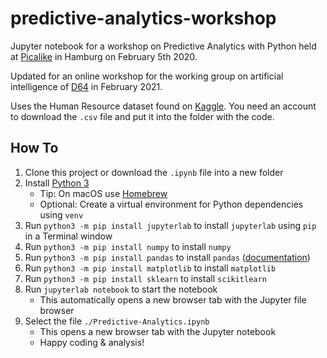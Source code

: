 # predictive-analytics-workshop
Jupyter notebook for a workshop on Predictive Analytics with Python held at [Picalike](https://www.picalike.com/) in Hamburg on February 5th 2020.

Updated for an online workshop for the working group on artificial intelligence of [D64](https://d-64.org/) in February 2021.

Uses the Human Resource dataset found on [Kaggle](https://www.kaggle.com/rhuebner/human-resources-data-set).
You need an account to download the `.csv` file and put it into the folder with the code.

## How To

1. Clone this project or download the `.ipynb` file into a new folder
1. Install [Python 3](https://www.python.org/)
   - Tip: On macOS use [Homebrew](https://brew.sh/)
   - Optional: Create a virtual environment for Python dependencies using `venv`
1. Run `python3 -m pip install jupyterlab` to install `jupyterlab` using `pip` in a Terminal window
1. Run `python3 -m pip install numpy` to install `numpy`
1. Run `python3 -m pip install pandas` to install `pandas` ([documentation](https://pandas.pydata.org/pandas-docs/stable/getting_started/10min.html))
1. Run `python3 -m pip install matplotlib` to install `matplotlib`
1. Run `python3 -m pip install sklearn` to install `scikitlearn`
1. Run `jupyterlab notebook` to start the notebook
    - This automatically opens a new browser tab with the Jupyter file browser
1. Select the file `./Predictive-Analytics.ipynb`
   - This opens a new browser tab with the Jupyter notebook
   - Happy coding & analysis!